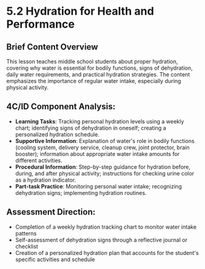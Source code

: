 # 5.2 Hydration for Health and Performance

## Brief Content Overview
This lesson teaches middle school students about proper hydration, covering why water is essential for bodily functions, signs of dehydration, daily water requirements, and practical hydration strategies. The content emphasizes the importance of regular water intake, especially during physical activity.

## 4C/ID Component Analysis:
- **Learning Tasks**: Tracking personal hydration levels using a weekly chart; identifying signs of dehydration in oneself; creating a personalized hydration schedule.
- **Supportive Information**: Explanation of water's role in bodily functions (cooling system, delivery service, cleanup crew, joint protector, brain booster); information about appropriate water intake amounts for different activities.
- **Procedural Information**: Step-by-step guidance for hydration before, during, and after physical activity; instructions for checking urine color as a hydration indicator.
- **Part-task Practice**: Monitoring personal water intake; recognizing dehydration signs; implementing hydration routines.

## Assessment Direction:
- Completion of a weekly hydration tracking chart to monitor water intake patterns
- Self-assessment of dehydration signs through a reflective journal or checklist
- Creation of a personalized hydration plan that accounts for the student's specific activities and schedule